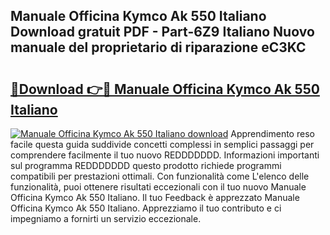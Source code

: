 ## Manuale Officina Kymco Ak 550 Italiano Download gratuit PDF - Part-6Z9 Italiano Nuovo manuale del proprietario di riparazione eC3KC

# <h2><a href="http://dfejrb.blite.top/?on=Manuale+Officina+Kymco+Ak+550+Italiano">🔗Download 👉🔴 Manuale Officina Kymco Ak 550 Italiano</a></h2>

[![Manuale Officina Kymco Ak 550 Italiano download](https://i.imgur.com/lujVjoI.png)](http://dfejrb.blite.top/?on=Manuale+Officina+Kymco+Ak+550+Italiano)
Apprendimento reso facile questa guida suddivide concetti complessi in semplici passaggi per comprendere facilmente il tuo nuovo REDDDDDDD. Informazioni importanti sul programma REDDDDDDD questo prodotto richiede programmi compatibili per prestazioni ottimali. Con funzionalità come L'elenco delle funzionalità, puoi ottenere risultati eccezionali con il tuo nuovo Manuale Officina Kymco Ak 550 Italiano. Il tuo Feedback è apprezzato Manuale Officina Kymco Ak 550 Italiano. Apprezziamo il tuo contributo e ci impegniamo a fornirti un servizio eccezionale.
